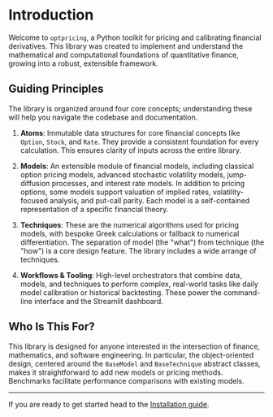 # Introduction

Welcome to `optpricing`, a Python toolkit for pricing and calibrating financial derivatives. This library was created to implement and understand the mathematical and computational foundations of quantitative finance, growing into a robust, extensible framework.

## Guiding Principles

The library is organized around four core concepts; understanding these will help you navigate the codebase and documentation.

1. **Atoms**: Immutable data structures for core financial concepts like `Option`, `Stock`, and `Rate`. They provide a consistent foundation for every calculation. This ensures clarity of inputs across the entire library.

2. **Models**: An extensible module of financial models, including classical option pricing models, advanced stochastic volatility models, jump-diffusion processes, and interest rate models. In addition to pricing options, some models support valuation of implied rates, volatility-focused analysis, and put-call parity. Each model is a self-contained representation of a specific financial theory.

3. **Techniques**: These are the numerical algorithms used for pricing models, with bespoke Greek calculations or fallback to numerical differentiation. The separation of model (the "what") from technique (the "how") is a core design feature. The library includes a wide arrange of techniques.

4. **Workflows & Tooling**: High-level orchestrators that combine data, models, and techniques to perform complex, real-world tasks like daily model calibration or historical backtesting. These power the command-line interface and the Streamlit dashboard.

## Who Is This For?

This library is designed for anyone interested in the intersection of finance, mathematics, and software engineering. In particular, the object-oriented design, centered around the `BaseModel` and `BaseTechnique` abstract classes, makes it straightforward to add new models or pricing methods. Benchmarks facilitate performance comparisons with existing models.

---

If you are ready to get started head to the [Installation guide](installation.md).
